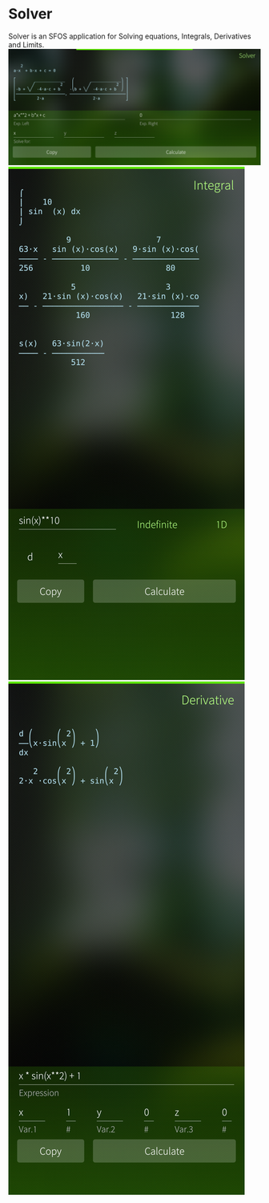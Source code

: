 # Solver
Solver is an SFOS application for Solving equations, Integrals, Derivatives and Limits.
![Solver](cover.png)
![Integral](screenshot-002.png)
![Derivative](screenshot-003.png)
